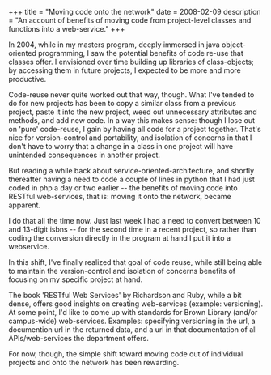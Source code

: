 +++
title = "Moving code onto the network"
date = 2008-02-09
description = "An account of benefits of moving code from project-level classes and functions into a web-service."
+++

In 2004, while in my masters program, deeply immersed in java object-oriented programming, I saw the potential benefits of code re-use that classes offer. I envisioned over time building up libraries of class-objects; by accessing them in future projects, I expected to be more and more productive.

Code-reuse never quite worked out that way, though. What I've tended to do for new projects has been to copy a similar class from a previous project, paste it into the new project, weed out unnecessary attributes and methods, and add new code. In a way this makes sense: though I lose out on 'pure' code-reuse, I gain by having all code for a project together. That's nice for version-control and portability, and isolation of concerns in that I don't have to worry that a change in a class in one project will have unintended consequences in another project.

But reading a while back about service-oriented-architecture, and shortly thereafter having a need to code a couple of lines in python that I had just coded in php a day or two earlier -- the benefits of moving code into RESTful web-services, that is: moving it onto the network, became apparent.

I do that all the time now. Just last week I had a need to convert between 10 and 13-digit isbns -- for the second time in a recent project, so rather than coding the conversion directly in the program at hand I put it into a webservice.

In this shift, I've finally realized that goal of code reuse, while still being able to maintain the version-control and isolation of concerns benefits of focusing on my specific project at hand.

The book 'RESTful Web Services' by Richardson and Ruby, while a bit dense, offers good insights on creating web-services (example: versioning). At some point, I'd like to come up with standards for Brown Library (and/or campus-wide) web-services. Examples: specifying versioning in the url, a documention url in the returned data, and a url in that documentation of all APIs/web-services the department offers.

For now, though, the simple shift toward moving code out of individual projects and onto the network has been rewarding.
